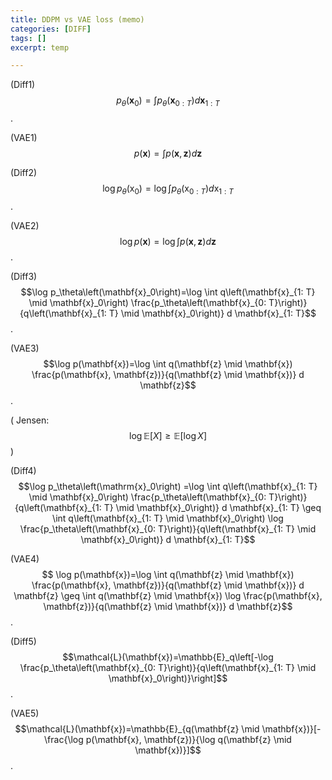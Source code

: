 ```yaml
---
title: DDPM vs VAE loss (memo)
categories: [DIFF]
tags: []
excerpt: temp

---
```


<script src="https://cdn.mathjax.org/mathjax/latest/MathJax.js?config=TeX-AMS-MML_HTMLorMML" type="text/javascript"></script>

(Diff1) $$p_\theta\left(\mathbf{x}_0\right)=\int p_\theta\left(\mathbf{x}_{0 : T}\right) d \mathbf{x}_{1: T}$$.

(VAE1) $$p(\mathbf{x})=\int p(\mathbf{x}, \mathbf{z}) d \mathbf{z}$$



(Diff2) $$\log p_\theta\left(\mathrm{x}_0\right)=\log \int p_\theta\left(\mathrm{x}_{0 : T}\right) d \mathrm{x}_{1: T}$$.

(VAE2) $$\log p(\mathbf{x})=\log \int p(\mathbf{x}, \mathbf{z}) d \mathbf{z}$$.



(Diff3) $$\log p_\theta\left(\mathbf{x}_0\right)=\log \int q\left(\mathbf{x}_{1: T} \mid \mathbf{x}_0\right) \frac{p_\theta\left(\mathbf{x}_{0: T}\right)}{q\left(\mathbf{x}_{1: T} \mid \mathbf{x}_0\right)}  d \mathbf{x}_{1: T}$$.

(VAE3) $$\log p(\mathbf{x})=\log \int q(\mathbf{z} \mid \mathbf{x}) \frac{p(\mathbf{x}, \mathbf{z})}{q(\mathbf{z} \mid \mathbf{x})} d \mathbf{z}$$.



( Jensen: $$\log \mathbb{E}[X] \geq \mathbb{E}[\log X]$$ )

(Diff4) $$\log p_\theta\left(\mathrm{x}_0\right) =\log \int q\left(\mathbf{x}_{1: T} \mid \mathbf{x}_0\right) \frac{p_\theta\left(\mathbf{x}_{0: T}\right)}{q\left(\mathbf{x}_{1: T} \mid \mathbf{x}_0\right)}  d \mathbf{x}_{1: T} \geq  \int q\left(\mathbf{x}_{1: T} \mid \mathbf{x}_0\right) \log \frac{p_\theta\left(\mathbf{x}_{0: T}\right)}{q\left(\mathbf{x}_{1: T} \mid \mathbf{x}_0\right)}  d \mathbf{x}_{1: T}$$ 

(VAE4) $$
\log p(\mathbf{x})=\log \int q(\mathbf{z} \mid \mathbf{x}) \frac{p(\mathbf{x}, \mathbf{z})}{q(\mathbf{z} \mid \mathbf{x})} d \mathbf{z} 
\geq \int q(\mathbf{z} \mid \mathbf{x}) \log \frac{p(\mathbf{x}, \mathbf{z})}{q(\mathbf{z} \mid \mathbf{x})} d \mathbf{z}$$.



(Diff5) $$\mathcal{L}(\mathbf{x})=\mathbb{E}_q\left[-\log \frac{p_\theta\left(\mathbf{x}_{0: T}\right)}{q\left(\mathbf{x}_{1: T} \mid \mathbf{x}_0\right)}\right]$$.

(VAE5) $$\mathcal{L}(\mathbf{x})=\mathbb{E}_{q(\mathbf{z} \mid \mathbf{x})}[-\frac{\log p(\mathbf{x}, \mathbf{z})}{\log q(\mathbf{z} \mid \mathbf{x})}]$$.





